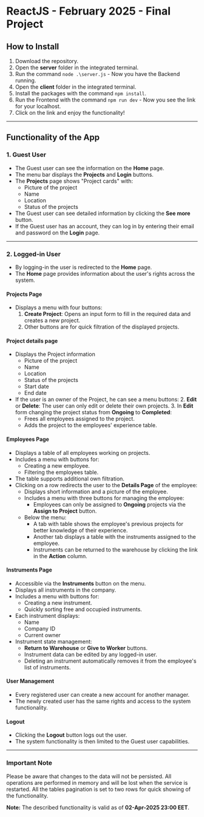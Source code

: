 # ReactJS - February 2025 - Final Project

## How to Install

1. Download the repository.
2. Open the **server** folder in the integrated terminal.
3. Run the command `node .\server.js` - Now you have the Backend running.
4. Open the **client** folder in the integrated terminal.
5. Install the packages with the command `npm install`.
6. Run the Frontend with the command `npm run dev` - Now you see the link for your localhost.
7. Click on the link and enjoy the functionality!

---

## Functionality of the App

### 1. Guest User

- The Guest user can see the information on the **Home** page.
- The menu bar displays the **Projects** and **Login** buttons.
- The **Projects** page shows "Project cards" with:
  - Picture of the project
  - Name
  - Location
  - Status of the projects
- The Guest user can see detailed information by clicking the **See more** button.
- If the Guest user has an account, they can log in by entering their email and password on the **Login** page.

---

### 2. Logged-in User

- By logging-in the user is redirected to the **Home** page.
- The **Home** page provides information about the user's rights across the system.

#### Projects Page

- Displays a menu with four buttons:
  1. **Create Project**: Opens an input form to fill in the required data and creates a new project.
  2. Other buttons are for quick filtration of the displayed projects.

#### Project details page

- Displays the Project information
  - Picture of the project
  - Name
  - Location
  - Status of the projects
  - Start date
  - End date
- If the user is an owner of the Project, he can see a menu buttons:
  2. **Edit** or **Delete**: The user can only edit or delete their own projects.
  3. In **Edit** form changing the project status from **Ongoing** to **Completed**:
     - Frees all employees assigned to the project.
     - Adds the project to the employees' experience table.

#### Employees Page

- Displays a table of all employees working on projects.
- Includes a menu with buttons for:
  - Creating a new employee.
  - Filtering the employees table.
- The table supports additional own filtration.
- Clicking on a row redirects the user to the **Details Page** of the employee:
  - Displays short information and a picture of the employee.
  - Includes a menu with three buttons for managing the employee:
    - Employees can only be assigned to **Ongoing** projects via the **Assign to Project** button.
  - Below the menu:
    - A tab with table shows the employee's previous projects for better knowledge of their experience.
    - Another tab displays a table with the instruments assigned to the employee.
    - Instruments can be returned to the warehouse by clicking the link in the **Action** column.

#### Instruments Page

- Accessible via the **Instruments** button on the menu.
- Displays all instruments in the company.
- Includes a menu with buttons for:
  - Creating a new instrument.
  - Quickly sorting free and occupied instruments.
- Each instrument displays:
  - Name
  - Company ID
  - Current owner
- Instrument state management:
  - **Return to Warehouse** or **Give to Worker** buttons.
  - Instrument data can be edited by any logged-in user.
  - Deleting an instrument automatically removes it from the employee's list of instruments.

#### User Management

- Every registered user can create a new account for another manager.
- The newly created user has the same rights and access to the system functionality.

#### Logout

- Clicking the **Logout** button logs out the user.
- The system functionality is then limited to the Guest user capabilities.

---

### Important Note

Please be aware that changes to the data will not be persisted. All operations are performed in memory and will be lost when the service is restarted. All the tables pagination is set to two rows for quick showing of the functionality.

**Note:** The described functionality is valid as of **02-Apr-2025 23:00 EET**.